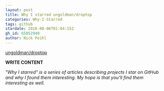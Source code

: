 ```yaml
---
layout: post
title: Why I starred ungoldman/droptop
categories: Why-I-Starred
tags: github
stardate: 2016-08-06T01:04:15Z
gh_id: 65052940
author: Nick Peihl
---
```


[ungoldman/droptop](https://github.com/ungoldman/droptop)

**WRITE CONTENT**

*"Why I starred" is a series of articles describing projects I star on GitHub and why I found them interesting. My hope is that you'll find them interesting as well.*

